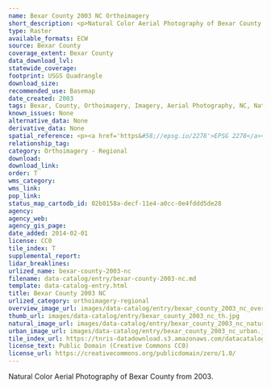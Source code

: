```yaml
---
name: Bexar County 2003 NC Orthoimagery
short_description: <p>Natural Color Aerial Photography of Bexar County from 2003.</p>
type: Raster
available_formats: ECW
source: Bexar County
coverage_extent: Bexar County
data_download_lvl:
statewide_coverage:
footprint: USGS Quadrangle
download_size:
recommended_use: Basemap
date_created: 2003
tags: Bexar, County, Orthoimagery, Imagery, Aerial Photography, NC, Natural Color, San Antonio, Historical
known_issues: None
alternative_data: None
derivative_data: None
spatial_reference: <p><a href='https&#58;//epsg.io/2278'>EPSG 2278</a></p>
relationship_tag:
category: Orthoimagery - Regional
download:
download_link:
order: T
wms_category:
wms_link:
pop_link:
status_map_cartodb_id: 02b0158a-decf-11e4-a0cc-0e4fddd5de28
agency:
agency_web:
agency_gis_page:
date_added: 2014-02-01
license: CC0
tile_index: T
supplemental_report:
lidar_breaklines:
urlized_name: bexar-county-2003-nc
filename: data-catalog/entry/bexar-county-2003-nc.md
template: data-catalog-entry.html
title: Bexar County 2003 NC
urlized_category: orthoimagery-regional
overview_image_url: images/data-catalog/entry/bexar_county_2003_nc_overview.jpg
thumb_url: images/data-catalog/entry/bexar_county_2003_nc_th.jpg
natural_image_url: images/data-catalog/entry/bexar_county_2003_nc_natural.jpg
urban_image_url: images/data-catalog/entry/bexar_county_2003_nc_urban.jpg
tile_index_url: https://tnris-datadownload.s3.amazonaws.com/datacatalog/tile_index/bexar_county_2003_nc_tileindex.zip
license_text: Public Domain (Creative Commons CC0)
license_url: https://creativecommons.org/publicdomain/zero/1.0/
---
```


Natural Color Aerial Photography of Bexar County from 2003.
